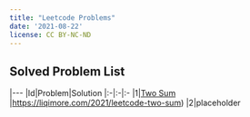 ```yaml
---
title: "Leetcode Problems"
date: '2021-08-22'
license: CC BY-NC-ND
---
```


## Solved Problem List

|---
|Id|Problem|Solution
|:-|:-|:-
|1|[Two Sum](https://leetcode-cn.com/problems/two-sum/) |<https://liqimore.com/2021/leetcode-two-sum>)
|2|placeholder

